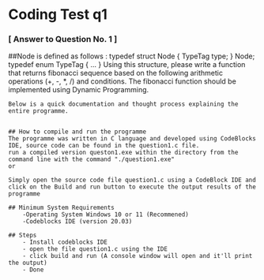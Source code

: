 # Coding Test  q1

### [ Answer to Question No. 1 ]

##Node is defined as follows :
typedef struct Node
{
TypeTag type;
} Node;
typedef enum TypeTag {
...
}
    Using this structure, please write a function that returns fibonacci sequence based on the following arithmetic operations (+, -, *, /) and conditions. The fibonacci function should be implemented using Dynamic Programming.

    
    Below is a quick documentation and thought process explaining the entire programme.


    ## How to compile and run the programme
    The programme was written in C language and developed using CodeBlocks IDE, source code can be found in the question1.c file.
    run a compiled version queston1.exe within the directory from the command line with the command "./question1.exe"
    or 
    
    Simply open the source code file question1.c using a CodeBlock IDE and click on the Build and run button to execute the output results of the programme

    ## Minimum System Requirements
        -Operating System Windows 10 or 11 (Recommened)
        -Codeblocks IDE (version 20.03)
    
    ## Steps
        - Install codeblocks IDE
        - open the file question1.c using the IDE
        - click build and run (A console window will open and it'll print the output)
        - Done



